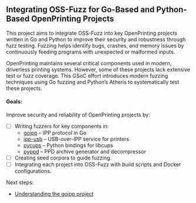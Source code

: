 ## Integrating OSS-Fuzz for Go-Based and Python-Based OpenPrinting Projects

This project aims to integrate OSS-Fuzz into key OpenPrinting projects written in Go and Python to improve their security and robustness through fuzz testing. Fuzzing helps identify bugs, crashes, and memory issues by continuously feeding programs with unexpected or malformed inputs.

OpenPrinting maintains several critical components used in modern, driverless printing systems. However, some of these projects lack extensive test or fuzz coverage. This GSoC effort introduces modern fuzzing techniques using Go fuzzing and Python’s Atheris to systematically test these projects.

#### Goals:
Improve security and reliability of OpenPrinting projects by:
- [ ] Writing fuzzers for key components in:
  - [goipp](https://github.com/OpenPrinting/goipp) – IPP protocol in Go
  - [ipp-usb](https://github.com/OpenPrinting/ipp-usb) – USB-over-IPP service for printers
  - [pycups](https://github.com/OpenPrinting/pycups) – Python bindings for libcups
  - [pyppd](https://github.com/OpenPrinting/pyppd) – PPD archive generator and decompressor
- [ ] Creating seed corpora to guide fuzzing.
- [ ] Integrating each project into OSS-Fuzz with build scripts and Docker configurations.

Next steps:
- [Understanding the goipp project](https://github.com/mdimado/openprinting-go-python-fuzzing/blob/main/goipp.md)

